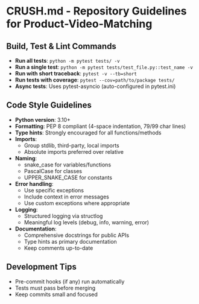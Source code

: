 # CRUSH.md - Repository Guidelines for Product-Video-Matching

## Build, Test & Lint Commands
- **Run all tests**: `python -m pytest tests/ -v`
- **Run a single test**: `python -m pytest tests/test_file.py::test_name -v`
- **Run with short traceback**: `pytest -v --tb=short`
- **Run tests with coverage**: `pytest --cov=path/to/package tests/`
- **Async tests**: Uses pytest-asyncio (auto-configured in pytest.ini)

## Code Style Guidelines
- **Python version**: 3.10+
- **Formatting**: PEP 8 compliant (4-space indentation, 79/99 char lines)
- **Type hints**: Strongly encouraged for all functions/methods
- **Imports**:
  - Group stdlib, third-party, local imports
  - Absolute imports preferred over relative
- **Naming**:
  - snake_case for variables/functions
  - PascalCase for classes
  - UPPER_SNAKE_CASE for constants
- **Error handling**:
  - Use specific exceptions
  - Include context in error messages
  - Use custom exceptions where appropriate
- **Logging**:
  - Structured logging via structlog
  - Meaningful log levels (debug, info, warning, error)
- **Documentation**:
  - Comprehensive docstrings for public APIs
  - Type hints as primary documentation
  - Keep comments up-to-date

## Development Tips
- Pre-commit hooks (if any) run automatically
- Tests must pass before merging
- Keep commits small and focused
